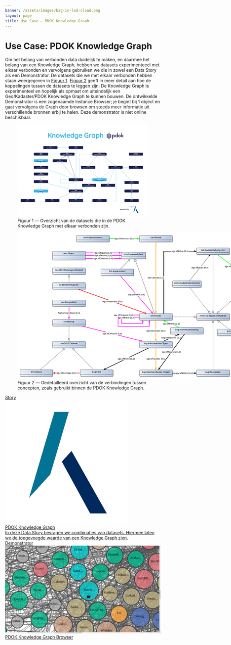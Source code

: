```yaml
---
banner: /assets/images/bag-in-lod-cloud.png
layout: page
title: Use Case ― PDOK Knowledge Graph
---
```

# Use Case: PDOK Knowledge Graph

Om het belang van verbonden data duidelijk te maken, en daarmee het belang van een Knowledge Graph, hebben we datasets experimenteeel met elkaar verbonden en vervolgens gebruiken we die in zowel een Data Story als een Demonstrator.  De datasets die we met elkaar verbonden hebben staan weergegeven in [Figuur 1](#figuur-1).  [Figuur 2](#figuur-2) geeft in meer detail aan hoe de koppelingen tussen de datasets te leggen zijn.  De Knowledge Graph is experimenteel en hopelijk als opmaat om uiteindelijk een Geo/Kadaster/PDOK Knowledge Graph te kunnen bouwen.  De ontwikkelde Demonstrator is een zogenaamde Instance Browser; je begint bij 1 object en gaat vervolgens de Graph door browsen om steeds meer informatie uit verschillende bronnen erbij te halen. Deze demonstrator is niet online beschikbaar.

<figure id="figuur-1">
  <a href="/assets/images/pdok-kg-simplified.jpg">
    <img src="/assets/images/pdok-kg-simplified.jpg">
  </a>
  <figcaption>
    Figuur 1 ― Overzicht van de datasets die in de PDOK Knowledge Graph met elkaar verbonden zijn.
  </figcaption>
</figure>

<figure id="figuur-2">
  <div style="width:2000px">
    <img src="/assets/images/pdok-kg.png" usemap="#imgmap">
      <map name="imgmap">
        <area shape="rect" coords="745.00583657587532,661.67295622079258,945.0058365758753,701.6729562207926" href="http://linkeddata.ordina.nl/pdkg/query/shape?subject=http%3A%2F%2Fdata.pdok.nl%2Fdef%2Fkkg%2Fbag-adresseerbaarObject">
        <area shape="rect" coords="934.67615313923737,577.31595232974208,1134.6761531392374,617.3159523297421" href="http://linkeddata.ordina.nl/pdkg/query/shape?subject=http%3A%2F%2Fdata.pdok.nl%2Fdef%2Fkkg%2Fbag-nummeraanduiding">
        <area shape="rect" coords="745.00583657587537,836.57567995620148,945.0058365758754,876.5756799562015" href="http://linkeddata.ordina.nl/pdkg/query/shape?subject=http%3A%2F%2Fdata.pdok.nl%2Fdef%2Fkkg%2Fbag-openbareRuimte">
        <area shape="rect" coords="383.06225680933847,835.62820913908048,583.0622568093385,875.6282091390805" href="http://linkeddata.ordina.nl/pdkg/query/shape?subject=http%3A%2F%2Fdata.pdok.nl%2Fdef%2Fkkg%2Fbag-pand">
        <area shape="rect" coords="1093.77042801556407,836.57567995620148,1293.770428015564,876.5756799562015" href="http://linkeddata.ordina.nl/pdkg/query/shape?subject=http%3A%2F%2Fdata.pdok.nl%2Fdef%2Fkkg%2Fbag-woonplaats">
        <area shape="rect" coords="1712.67898832684837,277.00174999511174,1912.6789883268484,317.00174999511177" href="http://linkeddata.ordina.nl/pdkg/query/shape?subject=http%3A%2F%2Fdata.pdok.nl%2Fdef%2Fkkg%2Fbbi-gemeente">
        <area shape="rect" coords="509.51912285161234,221.05775961519658,709.5191228516123,261.0577596151966" href="http://linkeddata.ordina.nl/pdkg/query/shape?subject=http%3A%2F%2Fdata.pdok.nl%2Fdef%2Fkkg%2Fbrk-appartement">
        <area shape="rect" coords="1339.85408560311287,277.00174999511174,1539.854085603113,317.00174999511177" href="http://linkeddata.ordina.nl/pdkg/query/shape?subject=http%3A%2F%2Fdata.pdok.nl%2Fdef%2Fkkg%2Fbrk-gemeentegebied">
        <area shape="rect" coords="1093.77042801556397,91.79357878888607,1293.770428015564,131.79357878888607" href="http://linkeddata.ordina.nl/pdkg/query/shape?subject=http%3A%2F%2Fdata.pdok.nl%2Fdef%2Fkkg%2Fbrk-kadastraleGemeente">
        <area shape="rect" coords="634.47460062960707,118.02887980759829,782.3740981170442,158.0288798075983" href="http://linkeddata.ordina.nl/pdkg/query/shape?subject=http%3A%2F%2Fdata.pdok.nl%2Fdef%2Fkkg%2Fbrk-onroerendeZaak">
        <area shape="rect" coords="745.00583657587537,492.95894843869153,945.0058365758754,532.9589484386916" href="http://linkeddata.ordina.nl/pdkg/query/shape?subject=http%3A%2F%2Fdata.pdok.nl%2Fdef%2Fkkg%2Fbrk-perceel">
        <area shape="rect" coords="15,835.62820913908058,215,875.6282091390806" href="http://linkeddata.ordina.nl/pdkg/query/shape?subject=http%3A%2F%2Fdata.pdok.nl%2Fdef%2Fkkg%2Fbrt-gebouw">
        <area shape="rect" coords="1219.85408560311287,587.86945427526748,1419.854085603113,627.8694542752675" href="http://linkeddata.ordina.nl/pdkg/query/shape?subject=http%3A%2F%2Fdata.pdok.nl%2Fdef%2Fkkg%2Fbrt-gemeente">
        <area shape="rect" coords="1624.71984435797677,836.57567995620148,1824.7198443579769,876.5756799562015" href="http://linkeddata.ordina.nl/pdkg/query/shape?subject=http%3A%2F%2Fdata.pdok.nl%2Fdef%2Fkkg%2Fcbs-buurt">
        <area shape="rect" coords="1624.71984435797677,543.26634143480081,1824.7198443579769,583.2663414348008" href="http://linkeddata.ordina.nl/pdkg/query/shape?subject=http%3A%2F%2Fdata.pdok.nl%2Fdef%2Fkkg%2Fcbs-gemeente">
        <area shape="rect" coords="1624.71984435797677,689.92101069550118,1824.7198443579769,729.9210106955012" href="http://linkeddata.ordina.nl/pdkg/query/shape?subject=http%3A%2F%2Fdata.pdok.nl%2Fdef%2Fkkg%2Fcbs-wijk">
        <area shape="rect" coords="745.00583657587537,15,945.0058365758754,55" href="http://linkeddata.ordina.nl/pdkg/query/shape?subject=http%3A%2F%2Fdata.pdok.nl%2Fdef%2Fkkg%2Fceo-perceel">
        <area shape="rect" coords="360.30738321960007,15,560.3073832196001,55" href="http://linkeddata.ordina.nl/pdkg/query/shape?subject=http%3A%2F%2Fdata.pdok.nl%2Fdef%2Fkkg%2Fceo-rijksmonument">
        <area shape="rect" coords="213.81128404669255,661.67295622079258,413.81128404669255,701.6729562207926" href="http://linkeddata.ordina.nl/pdkg/query/shape?subject=http%3A%2F%2Fdata.pdok.nl%2Fdef%2Fkkg%2Fnen3610-gebouw">
        <area shape="rect" coords="213.81128404669255,214.055684551160458,413.81128404669255,254.05568455116045" href="http://linkeddata.ordina.nl/pdkg/query/shape?subject=http%3A%2F%2Fdata.pdok.nl%2Fdef%2Fkkg%2Fnen3610-planologischGebied">
        <area shape="rect" coords="1093.77042801556397,492.95894843869153,1293.770428015564,532.9589484386916" href="http://linkeddata.ordina.nl/pdkg/query/shape?subject=http%3A%2F%2Fdata.pdok.nl%2Fdef%2Fkkg%2Fnen3610-registratiefGebied">
        <area shape="rect" coords="1712.67898832684837,91.79357878888607,1912.6789883268484,131.79357878888607" href="http://linkeddata.ordina.nl/pdkg/query/shape?subject=http%3A%2F%2Fdata.pdok.nl%2Fdef%2Fkkg%2Fowms-Gemeente">
        <area shape="rect" coords="947.21886670707657,292.37626361378881,1122.1334395713982,332.3762636137888" href="http://linkeddata.ordina.nl/pdkg/query/shape?subject=http%3A%2F%2Fdata.pdok.nl%2Fdef%2Fkkg%2Fowms-kadastraleGemeente">
        <area shape="rect" coords="213.81128404669255,303.58248929472262,413.81128404669255,343.5824892947226" href="http://linkeddata.ordina.nl/pdkg/query/shape?subject=http%3A%2F%2Fdata.pdok.nl%2Fdef%2Fkkg%2Fro-bestemmingsvlak">
        <area shape="rect" coords="213.81128404669255,409.27176739729785,413.81128404669255,449.2717673972978" href="http://linkeddata.ordina.nl/pdkg/query/shape?subject=http%3A%2F%2Fdata.pdok.nl%2Fdef%2Fkkg%2Frvo-energielabel">
        <area shape="rect" coords="213.81128404669255,528.34298437713848,413.81128404669255,568.3429843771385" href="http://linkeddata.ordina.nl/pdkg/query/shape?subject=http%3A%2F%2Fdata.pdok.nl%2Fdef%2Fkkg%2Frvo-woning">
        <area shape="rect" coords="213.81128404669258,111.52887980759829,413.81128404669255,164.5288798075983" href="http://linkeddata.ordina.nl/pdkg/query/shape?subject=http%3A%2F%2Fdata.pdok.nl%2Fdef%2Fkkg%2Fwoz-object">
      </map>
    </div>
  </a>
  <figcaption>
    Figuur 2 ― Gedetailleerd overzicht van de verbindingen tussen concepten, zoals gebruikt binnen de PDOK Knowledge Graph.
  </figcaption>
</figure>

<div class="cards-wrapper">
  <a href="/stories/pdok-knowledge-graph/">
    <div class="card">
      <div class="card-type">Story</div>
      <img class="card-image" src="/assets/images/kadaster-logo.png">
      <div class="card-title">PDOK Knowledge Graph</div>
      <div class="card-description">In deze Data Story bevragen we combinaties van datasets.  Hiermee laten we de toegevoegde waarde van een Knowledge Graph zien.</div>
    </div>
  </a>
  <a href="http://linkeddata.ordina.nl/pdkg/resource?subject=https%3A%2F%2Flinkeddata.cultureelerfgoed.nl%2Fcho-kennis%2Fid%2Frijksmonument%2F19157">
    <div class="card">
      <div class="card-type">Demonstrator</div>
      <img class="card-image" src="/assets/images/bag-in-lod-cloud.png">
      <div class="card-title">PDOK Knowledge Graph Browser</div>
      <div class="card-description"></div>
    </div>
  </a>
</div>
